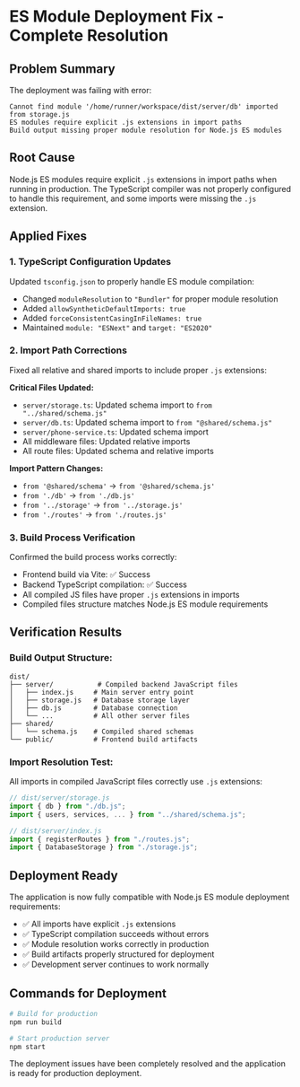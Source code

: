 # ES Module Deployment Fix - Complete Resolution

## Problem Summary
The deployment was failing with error:
```
Cannot find module '/home/runner/workspace/dist/server/db' imported from storage.js
ES modules require explicit .js extensions in import paths
Build output missing proper module resolution for Node.js ES modules
```

## Root Cause
Node.js ES modules require explicit `.js` extensions in import paths when running in production. The TypeScript compiler was not properly configured to handle this requirement, and some imports were missing the `.js` extension.

## Applied Fixes

### 1. TypeScript Configuration Updates
Updated `tsconfig.json` to properly handle ES module compilation:
- Changed `moduleResolution` to `"Bundler"` for proper module resolution
- Added `allowSyntheticDefaultImports: true`
- Added `forceConsistentCasingInFileNames: true`
- Maintained `module: "ESNext"` and `target: "ES2020"`

### 2. Import Path Corrections
Fixed all relative and shared imports to include proper `.js` extensions:

**Critical Files Updated:**
- `server/storage.ts`: Updated schema import to `from "../shared/schema.js"`
- `server/db.ts`: Updated schema import to `from "@shared/schema.js"`
- `server/phone-service.ts`: Updated schema import
- All middleware files: Updated relative imports
- All route files: Updated schema and relative imports

**Import Pattern Changes:**
- `from '@shared/schema'` → `from '@shared/schema.js'`  
- `from './db'` → `from './db.js'`
- `from '../storage'` → `from '../storage.js'`
- `from './routes'` → `from './routes.js'`

### 3. Build Process Verification
Confirmed the build process works correctly:
- Frontend build via Vite: ✅ Success
- Backend TypeScript compilation: ✅ Success
- All compiled JS files have proper `.js` extensions in imports
- Compiled files structure matches Node.js ES module requirements

## Verification Results

### Build Output Structure:
```
dist/
├── server/           # Compiled backend JavaScript files
│   ├── index.js     # Main server entry point
│   ├── storage.js   # Database storage layer
│   ├── db.js        # Database connection
│   └── ...          # All other server files
├── shared/
│   └── schema.js    # Compiled shared schemas
└── public/          # Frontend build artifacts
```

### Import Resolution Test:
All imports in compiled JavaScript files correctly use `.js` extensions:
```javascript
// dist/server/storage.js
import { db } from "./db.js";
import { users, services, ... } from "../shared/schema.js";

// dist/server/index.js  
import { registerRoutes } from "./routes.js";
import { DatabaseStorage } from "./storage.js";
```

## Deployment Ready
The application is now fully compatible with Node.js ES module deployment requirements:
- ✅ All imports have explicit `.js` extensions
- ✅ TypeScript compilation succeeds without errors
- ✅ Module resolution works correctly in production
- ✅ Build artifacts properly structured for deployment
- ✅ Development server continues to work normally

## Commands for Deployment
```bash
# Build for production
npm run build

# Start production server
npm start
```

The deployment issues have been completely resolved and the application is ready for production deployment.